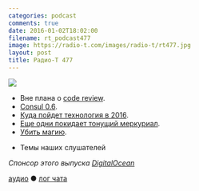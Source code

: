 ```yaml
---
categories: podcast
comments: true
date: 2016-01-02T18:02:00
filename: rt_podcast477
image: https://radio-t.com/images/radio-t/rt477.jpg
layout: post
title: Радио-Т 477
---
```


![](https://radio-t.com/images/radio-t/rt477.jpg)

- Вне плана о [code review](https://news.radio-t.com/post/code-review).
- [Consul 0.6](https://news.radio-t.com/post/consul-0-6-hashicorp).
- [Куда пойдет технология в 2016](https://news.radio-t.com/post/9-developer-trends-you-can-bank-on-in-2016).
- [Еще одни покидает тонущий меркуриал](https://news.radio-t.com/post/razrabotka-python-perenositsia-na-git-i-github).
- [Убить магию](https://news.radio-t.com/post/let-the-magic-die-murze-be).
* Темы наших слушателей

_Спонсор этого выпуска [DigitalOcean](https://www.digitalocean.com)_

[аудио](http://cdn.radio-t.com/rt_podcast477.mp3) ● [лог чата](http://chat.radio-t.com/logs/radio-t-477.html)
<audio src="http://cdn.radio-t.com/rt_podcast477.mp3" preload="none"></audio>
